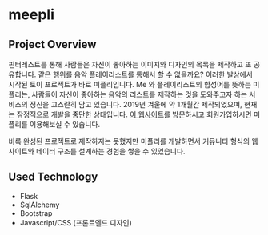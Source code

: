 # meepli
## Project Overview 
핀터레스트를 통해 사람들은 자신이 좋아하는 이미지와 디자인의 목록을 제작하고 또 공유합니다. 같은 행위를 음악 플레이리스트를 통해서 할 수 없을까요? 이러한 발상에서 시작된 토이 프로젝트가 바로 미플리입니다. Me 와 플레이리스트의 합성어를 뜻하는 미플리는, 사람들이 자신이 좋아하는 음악의 리스트를 제작하는 것을 도와주고자 하는 서비스의 정신을 고스란히 담고 있습니다. 2019년 겨울에 약 1개월간 제작되었으며, 현재는 잠정적으로 개발을 중단한 상태입니다. [이 웹사이트](https://desolate-thicket-30000.herokuapp.com/)를 방문하시고 회원가입하시면 미플리를 이용해보실 수 있습니다. 

비록 완성된 프로젝트로 제작하지는 못했지만 미플리를 개발하면서 커뮤니티 형식의 웹사이트와 데이터 구조를 설계하는 경험을 쌓을 수 있었습니다. 
## Used Technology 
- Flask
- SqlAlchemy 
- Bootstrap 
- Javascript/CSS (프론트엔드 디자인) 
